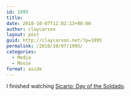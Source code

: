 ```yaml
---
id: 1995
title: 
date: 2018-10-07T12:02:13+00:00
author: claycarson
layout: post
guid: http://claycarson.net/?p=1995
permalink: /2018/10/07/1995/
categories:
  - Media
  - Movie
format: aside
---
```

I finished watching [Sicario: Day of the Soldado](https://www.imdb.com/title/tt5052474/).